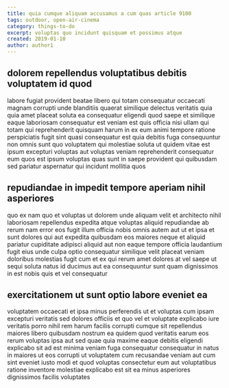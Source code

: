 ```yaml
---
title: quia cumque aliquam accusamus a cum quas article 9100
tags: outdoor, open-air-cinema
category: things-to-do
excerpt: voluptas quo incidunt quisquam et possimus atque
created: 2019-01-10
author: author1
---
```


## dolorem repellendus voluptatibus debitis voluptatem id quod

labore fugiat provident beatae libero qui totam consequatur occaecati magnam corrupti unde blanditiis quaerat similique delectus veritatis quia quia amet placeat soluta ea consequatur eligendi quod saepe et similique eaque laboriosam consequatur est veniam est quis officia nisi ullam qui totam qui reprehenderit quisquam harum in ex eum animi tempore ratione perspiciatis fugit sint quasi consequatur est quia debitis fuga consequuntur non omnis sunt quo voluptatem qui molestiae soluta ut quidem vitae est ipsum excepturi voluptas aut voluptas veniam reprehenderit consequatur eum quos est ipsum voluptas quas sunt in saepe provident qui quibusdam sed pariatur aspernatur qui incidunt mollitia quos

## repudiandae in impedit tempore aperiam nihil asperiores

quo ex nam quo et voluptas ut dolorem unde aliquam velit et architecto nihil laboriosam repellendus expedita atque voluptas aliquid repudiandae ab rerum nam error eos fugit illum officia nobis omnis autem aut ut et ipsa et sunt dolores qui aut expedita quibusdam eos maiores neque et aliquid pariatur cupiditate adipisci aliquid aut non eaque tempore officia laudantium fugit eius unde culpa optio consequatur similique velit placeat veniam doloribus molestias fugit cum et ex qui rerum amet dolores at vel saepe ut sequi soluta natus id ducimus aut ea consequuntur sunt quam dignissimos in est nobis quis et vel consequatur

## exercitationem ut sunt optio labore eveniet ea

voluptatem occaecati et ipsa minus perferendis ut et voluptas cum ipsam excepturi veritatis sed dolores officiis et quo vel et voluptate explicabo iure veritatis porro nihil rem harum facilis corrupti cumque sit repellendus maiores libero quibusdam nostrum ea quidem quod veritatis earum eos rerum voluptas ipsa aut sed quae quia maxime eaque debitis eligendi explicabo sit ad est minima veniam fuga consequatur consequatur in natus in maiores ut eos corrupti ut voluptatem cum recusandae veniam aut cum sint eveniet iusto modi et quod voluptas consectetur eum aut voluptatibus ratione inventore molestiae explicabo est sit ea minus asperiores dignissimos facilis voluptates
